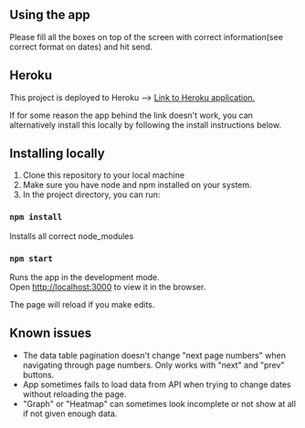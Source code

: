 ## Using the app

Please fill all the boxes on top of the screen with correct information(see correct format on dates) and hit send.

## Heroku

This project is deployed to Heroku --> [Link to Heroku application.](https://masterpiece1.herokuapp.com/)

If for some reason the app behind the link doesn't work, you can alternatively install this locally by following the install instructions below.

## Installing locally

1. Clone this repository to your local machine
2. Make sure you have node and npm installed on your system.
3. In the project directory, you can run:

### `npm install`

Installs all correct node_modules

### `npm start`

Runs the app in the development mode.<br />
Open [http://localhost:3000](http://localhost:3000) to view it in the browser.

The page will reload if you make edits.<br />

## Known issues

- The data table pagination doesn't change "next page numbers" when navigating through page numbers. Only works with "next" and "prev" buttons. 
- App sometimes fails to load data from API when trying to change dates without reloading the page.
- "Graph" or "Heatmap" can sometimes look incomplete or not show at all if not given enough data.
